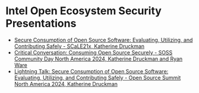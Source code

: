 # Intel Open Ecosystem Security Presentations

- [Secure Consumption of Open Source Software: Evaluating, Utilizing, and Contributing Safely - SCaLE21x, Katherine Druckman](https://github.com/intel/open-ecosystem-evangelism/blob/main/security/secure_consumption_OSS_SCALE21x/secure_consumption_OSS_SCALE21x.md)
- [Critical Conversation: Consuming Open Source Securely - SOSS Community Day North America 2024, Katherine Druckman and Ryan Ware](https://github.com/intel/open-ecosystem-evangelism/blob/main/security/consuming_open_source_securely_SOSS_Day2024/consuming_open_source_securely_SOSS_Day2024.md)
- [Lightning Talk: Secure Consumption of Open Source Software: Evaluating, Utilizing, and Contributing Safely - Open Source Summit North America 2024, Katherine Druckman](https://github.com/intel/open-ecosystem-evangelism/blob/main/security/securely_consuming_open_source_software_OSSNA24/securely_consuming_open_source_software_OSSNA24.md)

